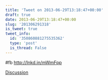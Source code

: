 ```yaml
---
title: 'Tweet on 2013-06-29T13:18:47+00:00'
draft: true
date: 2013-06-29T13:18:47+00:00
slug: '201306291318'
is_tweet: true
tweet_info:
  id: '350860881275535362'
  type: 'post'
  is_thread: False
---
```




#fb <http://lnkd.in/mWmFpp>

[Discussion](https://x.com/sytelus/status/350860881275535362)
